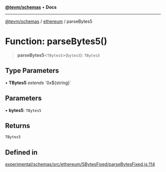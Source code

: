 [**@tevm/schemas**](../../README.md) • **Docs**

***

[@tevm/schemas](../../modules.md) / [ethereum](../README.md) / parseBytes5

# Function: parseBytes5()

> **parseBytes5**\<`TBytes5`\>(`bytes5`): `TBytes5`

## Type Parameters

• **TBytes5** *extends* \`0x$\{string\}\`

## Parameters

• **bytes5**: `TBytes5`

## Returns

`TBytes5`

## Defined in

[experimental/schemas/src/ethereum/SBytesFixed/parseBytesFixed.js:114](https://github.com/qbzzt/tevm-monorepo/blob/main/experimental/schemas/src/ethereum/SBytesFixed/parseBytesFixed.js#L114)
